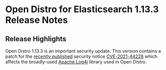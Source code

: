 # Open Distro for Elasticsearch 1.13.3 Release Notes

## Release Highlights
Open Distro 1.13.3 is an important security update. This version contains a patch for the [recently published](https://www.lunasec.io/docs/blog/log4j-zero-day/) security notice [CVE-2021-44228](https://nvd.nist.gov/vuln/detail/CVE-2021-44228) which affects the broadly-used [Apache Log4j](https://logging.apache.org/log4j/2.x/) library used in Open Distro. 

